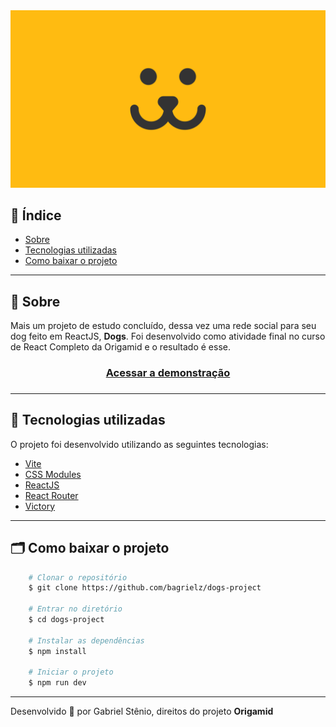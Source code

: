 <img src="./public/logo.png" alt="Dogs" />

## 📌 Índice

- [Sobre](#-sobre)
- [Tecnologias utilizadas](#-tecnologias-utilizadas)
- [Como baixar o projeto](#-como-baixar-o-projeto)

---

## 🔖 Sobre

Mais um projeto de estudo concluído, dessa vez uma rede social para seu dog feito em ReactJS, **Dogs**. Foi desenvolvido como atividade final no curso de React Completo da Origamid e o resultado é esse.

<h3 align="center">
    <a href="https://dogs-project-delta.vercel.app/">Acessar a demonstração</a>
<h3>

---

## 🚀 Tecnologias utilizadas

O projeto foi desenvolvido utilizando as seguintes tecnologias:

- [Vite](https://vitejs.dev/)
- [CSS Modules](https://nextjs.org/docs/app/building-your-application/styling/css-modules)
- [ReactJS](https://react.dev/)
- [React Router](https://reactrouter.com/en/main)
- [Victory](https://commerce.nearform.com/open-source/victory/)

---

## 🗂 Como baixar o projeto

```bash
    # Clonar o repositório
    $ git clone https://github.com/bagrielz/dogs-project

    # Entrar no diretório
    $ cd dogs-project

    # Instalar as dependências
    $ npm install

    # Iniciar o projeto
    $ npm run dev
```

---

Desenvolvido 🤘 por Gabriel Stênio, direitos do projeto **Origamid**
